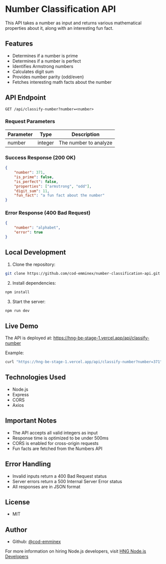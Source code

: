 # Number Classification API

This API takes a number as input and returns various mathematical properties about it, along with an interesting fun fact.

## Features

- Determines if a number is prime
- Determines if a number is perfect
- Identifies Armstrong numbers
- Calculates digit sum
- Provides number parity (odd/even)
- Fetches interesting math facts about the number

## API Endpoint

`GET /api/classify-number?number=<number>`

### Request Parameters

| Parameter | Type    | Description           |
|-----------|---------|----------------------|
| number    | integer | The number to analyze |

### Success Response (200 OK)

```json
{
    "number": 371,
    "is_prime": false,
    "is_perfect": false,
    "properties": ["armstrong", "odd"],
    "digit_sum": 11,
    "fun_fact": "a fun fact about the number"
}

```

### Error Response (400 Bad Request)
```json
{
    "number": "alphabet",
    "error": true
}
```

## Local Development
1. Clone the repository:
```bash
git clone https://github.com/cod-emminex/number-classification-api.git
```

2. Install dependencies:
```bash
npm install
```

3. Start the server:
```bash
npm run dev
```

## Live Demo
The API is deployed at: https://hng-be-stage-1.vercel.app/api/classify-number

Example:
```bash
curl "https://hng-be-stage-1.vercel.app/api/classify-number?number=371"
```

## Technologies Used
- Node.js
- Express
- CORS
- Axios

## Important Notes
- The API accepts all valid integers as input
- Response time is optimized to be under 500ms
- CORS is enabled for cross-origin requests
- Fun facts are fetched from the Numbers API

## Error Handling
- Invalid inputs return a 400 Bad Request status
- Server errors return a 500 Internal Server Error status
- All responses are in JSON format

## License
- MIT

## Author
- Github: [@cod-emminex](https://github.com/cod-emminex)

For more information on hiring Node.js developers, visit [HNG Node.js Developers](https://hng.tech/hire/nodejs-developers)

